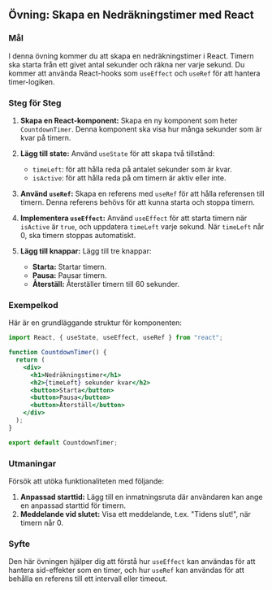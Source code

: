## Övning: Skapa en Nedräkningstimer med React

### Mål

I denna övning kommer du att skapa en nedräkningstimer i React. Timern ska starta från ett givet antal sekunder och räkna ner varje sekund. Du kommer att använda React-hooks som `useEffect` och `useRef` för att hantera timer-logiken.

### Steg för Steg

1. **Skapa en React-komponent:**
   Skapa en ny komponent som heter `CountdownTimer`. Denna komponent ska visa hur många sekunder som är kvar på timern.

2. **Lägg till state:**
   Använd `useState` för att skapa två tillstånd:

   - `timeLeft`: för att hålla reda på antalet sekunder som är kvar.
   - `isActive`: för att hålla reda på om timern är aktiv eller inte.

3. **Använd `useRef`:**
   Skapa en referens med `useRef` för att hålla referensen till timern. Denna referens behövs för att kunna starta och stoppa timern.

4. **Implementera `useEffect`:**
   Använd `useEffect` för att starta timern när `isActive` är `true`, och uppdatera `timeLeft` varje sekund. När `timeLeft` når 0, ska timern stoppas automatiskt.

5. **Lägg till knappar:**
   Lägg till tre knappar:
   - **Starta:** Startar timern.
   - **Pausa:** Pausar timern.
   - **Återställ:** Återställer timern till 60 sekunder.

### Exempelkod

Här är en grundläggande struktur för komponenten:

```jsx
import React, { useState, useEffect, useRef } from "react";

function CountdownTimer() {
  return (
    <div>
      <h1>Nedräkningstimer</h1>
      <h2>{timeLeft} sekunder kvar</h2>
      <button>Starta</button>
      <button>Pausa</button>
      <button>Återställ</button>
    </div>
  );
}

export default CountdownTimer;
```

### Utmaningar

Försök att utöka funktionaliteten med följande:

1. **Anpassad starttid:** Lägg till en inmatningsruta där användaren kan ange en anpassad starttid för timern.
2. **Meddelande vid slutet:** Visa ett meddelande, t.ex. "Tidens slut!", när timern når 0.

### Syfte

Den här övningen hjälper dig att förstå hur `useEffect` kan användas för att hantera sid-effekter som en timer, och hur `useRef` kan användas för att behålla en referens till ett intervall eller timeout.
